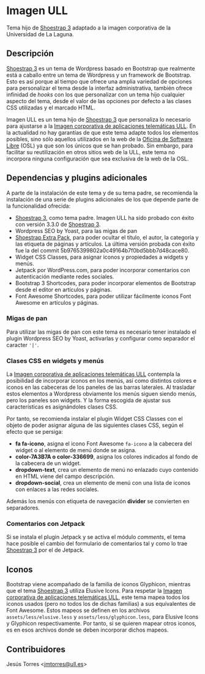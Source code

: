  
# Imagen ULL

Tema hijo de [Shoestrap 3] adaptado a la imagen corporativa de la Universidad de La Laguna.


## Descripción

[Shoestrap 3] es un tema de Wordpress basado en Bootstrap que realmente está a caballo entre un tema de Wordpress y un framework de Bootstrap. Esto es así porque al tiempo que ofrece una amplia variedad de opciones para personalizar el tema desde la interfaz administrativa, también ofrece infinidad de *hooks* con los que personalizar con un tema hijo cualquier aspecto del tema, desde el valor de las opciones por defecto a las clases CSS utilizadas y el marcado HTML.

Imagen ULL es un tema hijo de [Shoestrap 3] que personaliza lo necesario para ajustarse a la [Imagen corporativa de aplicaciones telemáticas ULL](http://static.ull.es/v3/docs/). En la actualidad no hay garantías de que este tema adapte todos los elementos posibles, sino sólo aquellos utilizados en la web de la [Oficina de Software Libre](http://osl.ull.es) (OSL) ya que son los únicos que se han probado. Sin embargo, para facilitar su reutilización en otros sitios web de la ULL, este tema no incorpora ninguna configuración que sea exclusiva de la web de la OSL.

## Dependencias y plugins adicionales

A parte de la instalación de este tema y de su tema padre, se recomienda la instalación de una serie de plugins adicionales de los que depende parte de la funcionalidad ofrecida:

 * [Shoestrap 3], como tema padre. Imagen ULL ha sido probado con éxito con versión 3.3.0 de [Shoestrap 3].
 * Wordpress SEO by Yoast, para las migas de pan
 * [Shoestrap Extra Pack], para poder ocultar el título, el autor, la categoría y las etiqueta de páginas y artículos. La última versión probada con éxito fue la del commit 5b9765399802a0c49164b7f0bd5bbb7d48cace80.
 * Widget CSS Classes, para asignar iconos y propiedades a widgets y menús.
 * Jetpack por WordPress.com, para poder incorporar comentarios con autenticación mediante redes sociales.
 * Bootstrap 3 Shortcodes, para poder incorporar elementos de Bootstrap desde el editor en artículos y páginas.
 * Font Awesome Shortcodes, para poder utilizar fácilmente iconos Font Awesome en artículos y páginas.


### Migas de pan

Para utilizar las migas de pan con este tema es necesario tener instalado el plugin Wordpress SEO by Yoast, activarlas y configurar como separador el caracter <code>'|'</code>. 

### Clases CSS en widgets y menús

La [Imagen corporativa de aplicaciones telemáticas ULL] contempla la posibilidad de incorporar iconos en los menús, así como distintos colores e iconos en las cabeceras de los paneles de las barras laterales. Al trasladar estos elementos a Wordpress obviamente los menús siguen siendo menús, pero los paneles son widgets. Y la forma escogida de ajustar sus características es asignándoles clases CSS.

Por tanto, se recomienda instalar el plugin Widget CSS Classes con el objeto de poder asignar alguna de las siguientes clases CSS, según el efecto que se persiga:

 * **fa fa-icono**, asigna el icono Font Awesome <code>fa-icono</code> a la cabecera del widget o al elemento de menú donde se asigna.
 * **color-7A3B7A o color-336699**, asigna los colores indicados al fondo de la cabecera de un widget.
 * **dropdown-text**, crea un elemento de menú no enlazado cuyo contenido en HTML viene del campo descripción.
 * **dropdown-social**, crea un elemento de menú con una lista de iconos con enlaces a las redes sociales.

Además los menús con etiqueta de navegación **divider** se convierten en separadores.

### Comentarios con Jetpack

Si se instala el plugin Jetpack y se activa el módulo *comments*, el tema hace posible el cambio del formulario de comentarios tal y como lo trae [Shoestrap 3] por el de Jetpack.

## Iconos

Bootstrap viene acompañado de la familia de iconos Glyphicon, mientras que el tema [Shoestrap 3] utiliza Elusive Icons. Para respetar la [Imagen corporativa de aplicaciones telemáticas ULL], este tema mapea todos los iconos usados (pero no todos los de dichas familias) a sus equivalentes de Font Awesome. Estos mapeos se definen en los archivos <code>assets/less/elusive.less</code> y <code>assets/less/glyphicon.less</code>, para Elusive Icons y Glyphicon respectivamente. Por tanto, si se quieren mapear otros iconos, es en esos archivos donde se deben incorporar dichos mapeos.

## Contribuidores

Jesús Torres <[jmtorres@ull.es](jmtorres@ull.es)>

[Shoestrap 3]: http://press.codes/downloads/shoestrap-3/ "Shoestrap 3"
[Shoestrap Extra Pack]: http://press.codes/downloads/shoestrap-extras-pack/ "Shoestrap Extra Pack"
[Imagen corporativa de aplicaciones telemáticas ULL]: http://static.ull.es/v3/docs/ "Imagen corporativa de aplicaciones telemáticas ULL versión 3.0"
